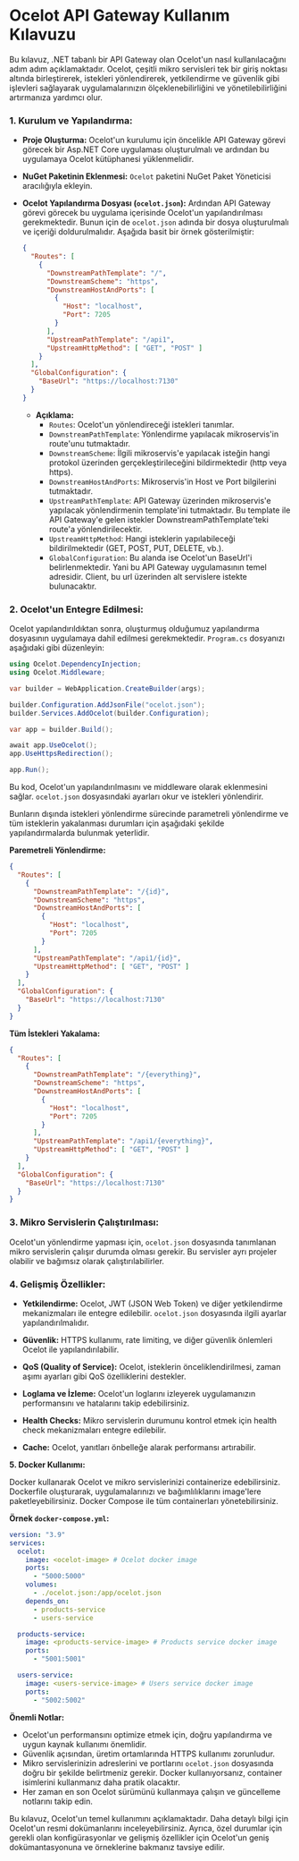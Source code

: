 # Ocelot API Gateway Kullanım Kılavuzu

Bu kılavuz, .NET tabanlı bir API Gateway olan Ocelot'un nasıl kullanılacağını adım adım açıklamaktadır. Ocelot, çeşitli mikro servisleri tek bir giriş noktası altında birleştirerek, istekleri yönlendirerek, yetkilendirme ve güvenlik gibi işlevleri sağlayarak uygulamalarınızın ölçeklenebilirliğini ve yönetilebilirliğini artırmanıza yardımcı olur.

### 1. Kurulum ve Yapılandırma:

* **Proje Oluşturma:**  Ocelot'un kurulumu için öncelikle API Gateway görevi görecek bir Asp.NET Core uygulaması oluşturulmalı ve ardından bu uygulamaya Ocelot kütüphanesi yüklenmelidir.

* **NuGet Paketinin Eklenmesi:**  `Ocelot` paketini NuGet Paket Yöneticisi aracılığıyla ekleyin.

* **Ocelot Yapılandırma Dosyası (`ocelot.json`):**  Ardından API Gateway görevi görecek bu uygulama içerisinde Ocelot'un yapılandırılması gerekmektedir. Bunun için de `ocelot.json` adında bir dosya oluşturulmalı ve içeriği doldurulmalıdır.  Aşağıda basit bir örnek gösterilmiştir:

  ```json
  {
    "Routes": [
      {
        "DownstreamPathTemplate": "/",
        "DownstreamScheme": "https",
        "DownstreamHostAndPorts": [
          {
            "Host": "localhost",
            "Port": 7205
          }
        ],
        "UpstreamPathTemplate": "/api1",
        "UpstreamHttpMethod": [ "GET", "POST" ]
      }
    ],
    "GlobalConfiguration": {
      "BaseUrl": "https://localhost:7130"
    }
  }
  ```

  * **Açıklama:**
      * `Routes`: Ocelot'un yönlendireceği istekleri tanımlar.
      * `DownstreamPathTemplate`:  Yönlendirme yapılacak mikroservis'in route'unu tutmaktadır.
      * `DownstreamScheme`:  İlgili mikroservis'e yapılacak isteğin hangi protokol üzerinden gerçekleştirileceğini bildirmektedir (http veya https).
      * `DownstreamHostAndPorts`:  Mikroservis'in Host ve Port bilgilerini tutmaktadır.
      * `UpstreamPathTemplate`:  API Gateway üzerinden mikroservis'e yapılacak yönlendirmenin template'ini tutmaktadır. Bu template ile API Gateway'e gelen istekler DownstreamPathTemplate'teki route'a yönlendirilecektir.
      * `UpstreamHttpMethod`:  Hangi isteklerin yapılabileceği bildirilmektedir (GET, POST, PUT, DELETE, vb.).
      * `GlobalConfiguration`:  Bu alanda ise Ocelot'un BaseUrl'i belirlenmektedir. Yani bu API Gateway uygulamasının temel adresidir. Client, bu url üzerinden alt servislere istekte bulunacaktır.


### 2. Ocelot'un Entegre Edilmesi:

Ocelot yapılandırıldıktan sonra, oluşturmuş olduğumuz yapılandırma dosyasının uygulamaya dahil edilmesi gerekmektedir. `Program.cs` dosyanızı aşağıdaki gibi düzenleyin:

```csharp
using Ocelot.DependencyInjection;
using Ocelot.Middleware;

var builder = WebApplication.CreateBuilder(args);

builder.Configuration.AddJsonFile("ocelot.json");
builder.Services.AddOcelot(builder.Configuration);

var app = builder.Build();

await app.UseOcelot();
app.UseHttpsRedirection();

app.Run();
```

Bu kod, Ocelot'un yapılandırılmasını ve middleware olarak eklenmesini sağlar. `ocelot.json` dosyasındaki ayarları okur ve istekleri yönlendirir.

Bunların dışında istekleri yönlendirme sürecinde parametreli yönlendirme ve tüm isteklerin yakalanması durumları için aşağıdaki şekilde yapılandırmalarda bulunmak yeterlidir.

**Paremetreli Yönlendirme:**
  ```json
  {
    "Routes": [
      {
        "DownstreamPathTemplate": "/{id}",
        "DownstreamScheme": "https",
        "DownstreamHostAndPorts": [
          {
            "Host": "localhost",
            "Port": 7205
          }
        ],
        "UpstreamPathTemplate": "/api1/{id}",
        "UpstreamHttpMethod": [ "GET", "POST" ]
      }
    ],
    "GlobalConfiguration": {
      "BaseUrl": "https://localhost:7130"
    }
  }
  ```

**Tüm İstekleri Yakalama:**
  ```json
  {
    "Routes": [
      {
        "DownstreamPathTemplate": "/{everything}",
        "DownstreamScheme": "https",
        "DownstreamHostAndPorts": [
          {
            "Host": "localhost",
            "Port": 7205
          }
        ],
        "UpstreamPathTemplate": "/api1/{everything}",
        "UpstreamHttpMethod": [ "GET", "POST" ]
      }
    ],
    "GlobalConfiguration": {
      "BaseUrl": "https://localhost:7130"
    }
  }
  ```

### 3. Mikro Servislerin Çalıştırılması:

Ocelot'un yönlendirme yapması için, `ocelot.json` dosyasında tanımlanan mikro servislerin çalışır durumda olması gerekir.  Bu servisler ayrı projeler olabilir ve bağımsız olarak çalıştırılabilirler.


### 4. Gelişmiş Özellikler:

* **Yetkilendirme:** Ocelot, JWT (JSON Web Token) ve diğer yetkilendirme mekanizmaları ile entegre edilebilir.  `ocelot.json` dosyasında ilgili ayarlar yapılandırılmalıdır.

* **Güvenlik:**  HTTPS kullanımı, rate limiting, ve diğer güvenlik önlemleri Ocelot ile yapılandırılabilir.

* **QoS (Quality of Service):**  Ocelot, isteklerin önceliklendirilmesi, zaman aşımı ayarları gibi QoS özelliklerini destekler.

* **Loglama ve İzleme:**  Ocelot'un loglarını izleyerek uygulamanızın performansını ve hatalarını takip edebilirsiniz.

* **Health Checks:**  Mikro servislerin durumunu kontrol etmek için health check mekanizmaları entegre edilebilir.

* **Cache:**  Ocelot, yanıtları önbelleğe alarak performansı artırabilir.


**5. Docker Kullanımı:**

Docker kullanarak Ocelot ve mikro servislerinizi containerize edebilirsiniz.  Dockerfile oluşturarak, uygulamalarınızı ve bağımlılıklarını image'lere paketleyebilirsiniz.  Docker Compose ile tüm containerları yönetebilirsiniz.


**Örnek `docker-compose.yml`:**

```yaml
version: "3.9"
services:
  ocelot:
    image: <ocelot-image> # Ocelot docker image
    ports:
      - "5000:5000"
    volumes:
      - ./ocelot.json:/app/ocelot.json
    depends_on:
      - products-service
      - users-service

  products-service:
    image: <products-service-image> # Products service docker image
    ports:
      - "5001:5001"

  users-service:
    image: <users-service-image> # Users service docker image
    ports:
      - "5002:5002"
```

**Önemli Notlar:**

* Ocelot'un performansını optimize etmek için, doğru yapılandırma ve uygun kaynak kullanımı önemlidir.
*  Güvenlik açısından, üretim ortamlarında HTTPS kullanımı zorunludur.
*  Mikro servislerinizin adreslerini ve portlarını `ocelot.json` dosyasında doğru bir şekilde belirtmeniz gerekir. Docker kullanıyorsanız, container isimlerini kullanmanız daha pratik olacaktır.
*  Her zaman en son Ocelot sürümünü kullanmaya çalışın ve güncelleme notlarını takip edin.


Bu kılavuz, Ocelot'un temel kullanımını açıklamaktadır. Daha detaylı bilgi için Ocelot'un resmi dokümanlarını inceleyebilirsiniz.  Ayrıca, özel durumlar için gerekli olan konfigürasyonlar ve gelişmiş özellikler için Ocelot'un geniş dokümantasyonuna ve örneklerine bakmanız tavsiye edilir.
